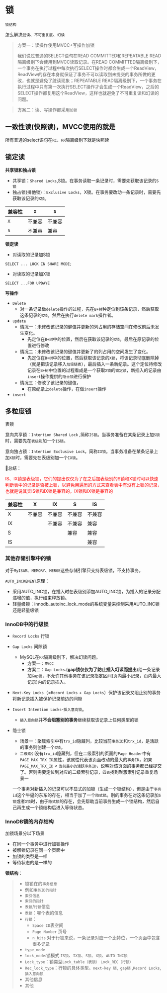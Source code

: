# 锁

`锁结构`

怎么解决`脏读`、`不可重复度`、`幻读`

> 方案一：读操作使用MVCC+写操作加锁
>
> 我们说过普通的SELECT语句在READ COMMITTED和REPEATABLE READ隔离级别下会使用到MVCC读取记录。在READ COMMITTED隔离级别下，一个事务在执行过程中每次执行SELECT操作时都会生成一个ReadView，ReadView的存在本身就保证了事务不可以读取到未提交的事务所做的更改，也就是避免了脏读现象；REPEATABLE READ隔离级别下，一个事务在执行过程中只有第一次执行SELECT操作才会生成一个ReadView，之后的SELECT操作都复用这个ReadView，这样也就避免了不可重复读和幻读的问题。



> 方案二：读、写操作都采用`加锁`



## 一致性读(快照读)，MVCC使用的就是

所有普通的select语句在`RC`、`RR`隔离级别下就是快照读

## 锁定读

**共享锁和独占锁**

- 共享锁：`Shared Locks`,S锁。在事务读取一条记录时，需要先获取该记录的`S锁`
- 独占锁(排他锁)：`Exclusive Locks`，X锁。在事务要改动一条记录时，需要先获取该记录的`X锁`。

| 兼容性 | `X`    | `S`    |
| ------ | ------ | ------ |
| `X`    | 不兼容 | 不兼容 |
| `S`    | 不兼容 | 兼容   |

**锁定读**

- 对读取的记录加S锁

```mysql
SELECT ... LOCK IN SHARE MODE;
```

- 对读取的记录加X锁

```mysql
SELECT ...FOR UPDAYE
```

**写操作**

- `Delete`
  - 对一条记录做`delete`操作的过程，先在`B+树`种定位到该条记录，然后获取这条记录的`X锁`，然后在执行`delete mark`操作者。
- `update`
  - 情况一：未修改该记录的健值并更新的列占用的存储空间在修改前后未发生变化。
    - 先定位在`B+树`中的位置，然后在获取该记录的`X锁`，最后在原记录的位置进行修改
  - 情况二：未修改该记录的键值并更新了的列占用的空间发生了变化。
    - 先定位在`B+树`中的位置，然后获取该记录的`X锁`，将该记录彻底删除掉（就是把该记录移入`垃圾链表`），最后插入一条新纪录。这个定位待修改记录在`B+树`中位置的过程看成是一个获取`X锁`的`锁定读`，新插入的记录由`insert`操作提供的`隐士锁`进行保护
  - 情况三：修改了该记录的键值，
    - 在原纪录上`delete`操作，在做`insert`操作
- `insert`

## 多粒度锁

表锁

意向共享锁：`Intention Shared Lock` ,简称`IS锁`。当事务准备在某条记录上加`S锁`时，需要先在`表级别`加一个`IS锁`。

意向独占锁：`Intention Exclusive Lock`，简称`IX锁`。当事务准备在某条记录上加`X锁`时，需要先在表级别加一个`IX锁`。

:imp:总结：

<font color=red>IS、IX锁是表级锁，它们的提出仅仅为了在之后加表级别的S锁和X锁时可以快速判断表中的记录是否被上锁，以避免用遍历的方式来查看表中有没有上锁的记录，也就是说其实IS锁和IX锁是兼容的，IX锁和IX锁是兼容的</font>

| 兼容性 | X      | IX     | S      | IS     |
| ------ | ------ | ------ | ------ | ------ |
| X      | 不兼容 | 不兼容 | 不兼容 | 不兼容 |
| IX     |        | 不兼容 | 不兼容 | 兼容   |
| S      |        |        | 兼容   | 兼容   |
| IS     |        |        |        | 兼容   |

### 其他存储引擎中的锁

对于`MyISAM`、`MEMORY`、`MERGE`这些存储引擎只支持表级锁，不支持事务。

`AUTO_INCREMENT`原理：

- 采用AUTO_INC锁，在插入时在表级别添加AUTO_INC锁，为插入的记录分配递增的值，执行结束释放锁。
- 轻量级锁：innodb_autoinc_lock_mode的系统变量来控制采用AUTO_INC锁还是轻量级锁

### InnoDB中的行级锁

- `Record Locks` 行锁

- `Gap Locks` 间隙锁

  - MySQL在`RR`隔离级别下，解决幻读问题。
    - 方案一：`MVCC`
    - 方案二：`Gap Locks`.(**gap锁仅仅为了防止插入幻读而提出**)给一条记录加`Gap锁`，不允许其他事务在该记录指定区间(页内最小记录，页内最大记录)内的记录插入。

- `Next-Key Locks`（=`Record Locks` +` Gap Locks`）保护该记录又阻止别的事务将新记录插入被保护记录前边的间隙

- `Insert Intention Locks`-`插入意向锁`。

  - `插入意向锁`并**不会阻塞别的事务**继续获取该记录上任何类型的锁

- 隐士锁

  - 场景一：聚簇索引中有`trx_id`隐藏列，比较当前`事务ID`和`trx_id`，是活跃的事务则创建一个`X锁`。
  - `二级索引`没有`trx_id`隐藏列，但在二级索引的页面的`Page Header`中有`PAGE_MAX_TRX_ID`属性，该属性代表该页面改动的最大的`事务ID`，如果`PAGE_MAX_TRX_ID` < `当前最小的活跃事务ID`，说明对该页面的事务都已经提交了。否则需要定位到对应的二级索引记录，`回表`找到聚簇索引记录重复场景一

  一个事务对新插入的记录可以不显式的加锁（生成一个锁结构），但是由于`事务id`这个牛逼的东东的存在，相当于加了一个`隐式锁`。别的事务在对这条记录加`S锁`或者`X锁`时，由于`隐式锁`的存在，会先帮助当前事务生成一个锁结构，然后自己再生成一个锁结构后进入等待状态。



### InnoDB锁的内存结构

加锁场景分以下场景

- 在同一个事务中进行加锁操作
- 被解锁记录在同一个页面中
- 加锁的类型是一样
- 等待状态的是一样的

**锁结构**：

>- 锁锁在的`事务信息`
>  - 例如`事务ID的指针`
>- `索引信息`
>  - `索引的指针`
>- `表锁`/`行锁`信息
>  - `表锁`：哪个表的信息
>  - `行锁`：
>    - `Space ID`表空间
>    - `Page Number` 页号
>    - `n_bits` 对于行锁来说，一条记录对应一个比特位，一个页面中包含很多记录
>- `type_mode`
>  - `lock_mode`:锁模式 `IS锁`、`IX锁`、`S锁`、`X锁`、`AUTO-INC锁`
>  - `Lock_type`：锁类型`Lock_table（表锁）` `Lock_REC（行锁）`
>  - `Rec_lock_type`：行锁的具体类型。`next-key 锁`,` gap锁` ,`Record Locks`,` 插入意向锁`
>- 其他信息
>- 其他
>
>

